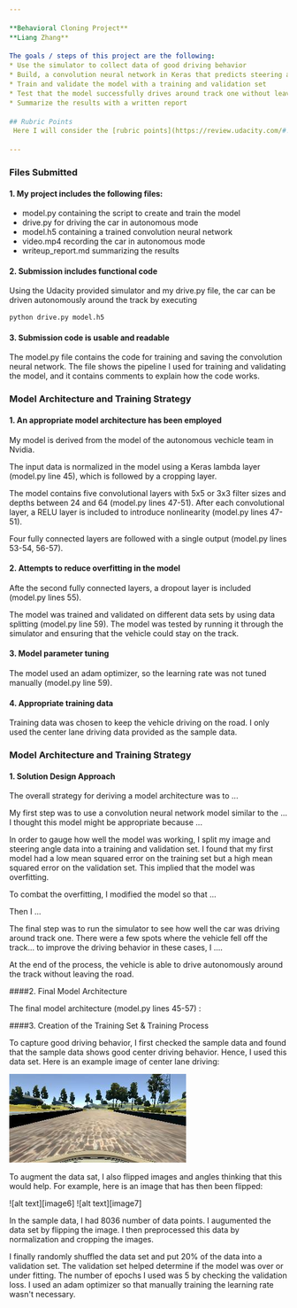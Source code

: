 ```yaml
---

**Behavioral Cloning Project**
**Liang Zhang**

The goals / steps of this project are the following:
* Use the simulator to collect data of good driving behavior
* Build, a convolution neural network in Keras that predicts steering angles from images
* Train and validate the model with a training and validation set
* Test that the model successfully drives around track one without leaving the road
* Summarize the results with a written report

## Rubric Points
 Here I will consider the [rubric points](https://review.udacity.com/#!/rubrics/432/view) individually and describe how I addressed each point in my implementation.  

---
```

### Files Submitted

#### 1. My project includes the following files:
* model.py containing the script to create and train the model
* drive.py for driving the car in autonomous mode
* model.h5 containing a trained convolution neural network 
* video.mp4 recording the car in autonomous mode
* writeup_report.md summarizing the results

#### 2. Submission includes functional code
Using the Udacity provided simulator and my drive.py file, the car can be driven autonomously around the track by executing 
```sh
python drive.py model.h5
```

#### 3. Submission code is usable and readable

The model.py file contains the code for training and saving the convolution neural network. The file shows the pipeline I used for training and validating the model, and it contains comments to explain how the code works.

### Model Architecture and Training Strategy

#### 1. An appropriate model architecture has been employed

My model is derived from the model of the autonomous vechicle team in Nvidia. 

The input data is normalized in the model using a Keras lambda layer (model.py line 45), which is followed by a cropping layer. 

The model contains five convolutional layers with 5x5 or 3x3 filter sizes and depths between 24 and 64 (model.py lines 47-51). After each convolutional layer,  a RELU layer is included to introduce nonlinearity (model.py lines 47-51). 

Four fully connected layers are followed with a single output (model.py lines 53-54, 56-57). 

#### 2. Attempts to reduce overfitting in the model

Afte the second fully connected layers, a dropout layer is included (model.py lines 55).

The model was trained and validated on different data sets by using data splitting (model.py line 59). The model was tested by running it through the simulator and ensuring that the vehicle could stay on the track.

#### 3. Model parameter tuning

The model used an adam optimizer, so the learning rate was not tuned manually (model.py line 59).

#### 4. Appropriate training data

Training data was chosen to keep the vehicle driving on the road. I only used the center lane driving data provided as the sample data.

### Model Architecture and Training Strategy

#### 1. Solution Design Approach

The overall strategy for deriving a model architecture was to ...

My first step was to use a convolution neural network model similar to the ... I thought this model might be appropriate because ...

In order to gauge how well the model was working, I split my image and steering angle data into a training and validation set. I found that my first model had a low mean squared error on the training set but a high mean squared error on the validation set. This implied that the model was overfitting. 

To combat the overfitting, I modified the model so that ...

Then I ... 

The final step was to run the simulator to see how well the car was driving around track one. There were a few spots where the vehicle fell off the track... to improve the driving behavior in these cases, I ....

At the end of the process, the vehicle is able to drive autonomously around the track without leaving the road.

####2. Final Model Architecture

The final model architecture (model.py lines 45-57) :


####3. Creation of the Training Set & Training Process

To capture good driving behavior, I first checked the sample data and found that the sample data shows good center driving behavior. Hence, I used this data set. Here is an example image of center lane driving:

![alt text](center_2016_12_01_13_30_48_287.jpg)

To augment the data sat, I also flipped images and angles thinking that this would help. For example, here is an image that has then been flipped:

![alt text][image6]
![alt text][image7]

In the sample data, I had 8036 number of data points. I augumented the data set by flipping the image. I then preprocessed this data by normalization and cropping the images.

I finally randomly shuffled the data set and put 20% of the data into a validation set. The validation set helped determine if the model was over or under fitting. The number of epochs I used was 5 by checking the validation loss. I used an adam optimizer so that manually training the learning rate wasn't necessary.
